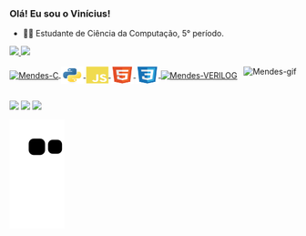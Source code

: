 ### Olá! Eu sou o Vinícius!

- 👨‍💻 Estudante de Ciência da Computação, 5° período.

 <div>
  <a href="https://github.com/vinicmendes">
  <img height="180em" src="https://github-readme-stats.vercel.app/api?username=vinicmendes&show_icons=true&theme=radical&include_all_commits=true&count_private=true"/>
  <img height="180em" src="https://github-readme-stats.vercel.app/api/top-langs/?username=vinicmendes&layout=compact&langs_count=7&theme=radical"/>
</div>
<div style="display: inline_block"><br>
  <img align="center" alt="Mendes-C" height="30" width="40" src="https://cdn.jsdelivr.net/gh/devicons/devicon/icons/c/c-original.svg">
  <img align="center" alt="Mendes-Python" height="30" width="40" src="https://raw.githubusercontent.com/devicons/devicon/master/icons/python/python-original.svg">
  <img align="center" alt="Mendes-Js" height="30" width="40" src="https://raw.githubusercontent.com/devicons/devicon/master/icons/javascript/javascript-plain.svg">
  <img align="center" alt="Mendes-HTML" height="30" width="40" src="https://raw.githubusercontent.com/devicons/devicon/master/icons/html5/html5-original.svg">
  <img align="center" alt="Mendes-CSS" height="30" width="40" src="https://raw.githubusercontent.com/devicons/devicon/master/icons/css3/css3-original.svg">
  <img align="center" alt="Mendes-VERILOG" height="30" width="30" src="https://media.discordapp.net/attachments/885924523025780760/886020461400555540/pluginIcon.png?width=337&height=337">
  <img align="right" alt="Mendes-gif" src="https://media.discordapp.net/attachments/885924523025780760/885924603136970802/Webp.net-gifmaker.gif?width=180&height=180">
</div>

##
  
</div>
  <a href="https://www.instagram.com/vinic_mendes/" target="_blank"><img src="https://img.shields.io/badge/-Instagram-%23E4405F?style=for-the-badge&logo=instagram&logoColor=white" target="_blank"></a>
  <a href = "mailto:omendes.vinicius@gmail.com"><img src="https://img.shields.io/badge/-Gmail-%23333?style=for-the-badge&logo=gmail&logoColor=white" target="_blank"></a>
  <a href="https://www.linkedin.com/in/vinicius-mendes-/" target="_blank"><img src="https://img.shields.io/badge/-LinkedIn-%230077B5?style=for-the-badge&logo=linkedin&logoColor=white" target="_blank"></a> 
  
  
![Snake animation](https://github.com/vinicmendes/vinicmendes/blob/output/github-contribution-grid-snake.svg)
</div>

 
